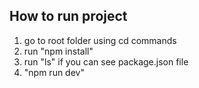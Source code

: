 ## How to run project
1) go to root folder using cd commands
2) run "npm install"
3) run "ls" if you can see package.json file
4) "npm run dev"
